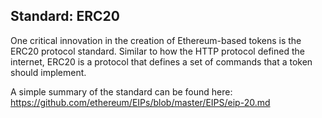 ## Standard: ERC20

One critical innovation in the creation of Ethereum-based tokens is the ERC20 protocol standard. Similar to how the HTTP protocol defined the internet, ERC20 is a protocol that defines a set of commands that a token should implement. 

A simple summary of the standard can be found here:  
https://github.com/ethereum/EIPs/blob/master/EIPS/eip-20.md